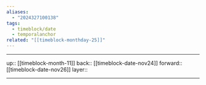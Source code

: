 ```yaml
---
aliases:
  - "2024327100138"
tags:
  - timeblock/date
  - temporalanchor
related: "[[timeblock-monthday-25]]"
---
```




***

up:: [[timeblock-month-11]]
back:: [[timeblock-date-nov24]]
forward:: [[timeblock-date-nov26]]
layer:: 

***
